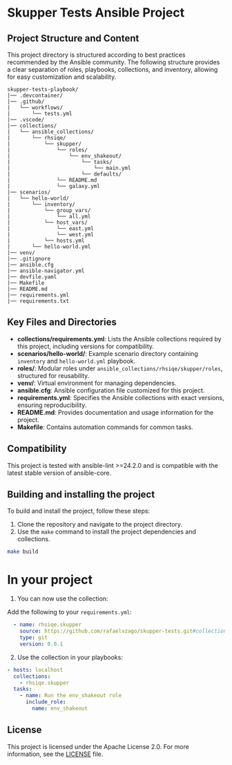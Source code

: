 # Skupper Tests Ansible Project

## Project Structure and Content

This project directory is structured according to best practices recommended by the Ansible community. The following structure provides a clear separation of roles, playbooks, collections, and inventory, allowing for easy customization and scalability.

```plaintext
skupper-tests-playbook/
|── .devcontainer/
|── .github/
|   └── workflows/
|       └── tests.yml
|── .vscode/
|── collections/
|   └── ansible_collections/
|       └── rhsiqe/
|           └── skupper/
|               └── roles/
|                   └── env_shakeout/
|                       └── tasks/
|                           └── main.yml
|                       └── defaults/
|               └── README.md
|               └── galaxy.yml
|── scenarios/
|   └── hello-world/
|       └── inventory/
|           └── group_vars/
|               └── all.yml
|           └── host_vars/
|               └── east.yml
|               └── west.yml
|           └── hosts.yml
|       └── hello-world.yml
|── venv/
|── .gitignore
|── ansible.cfg
|── ansible-navigator.yml
|── devfile.yaml
|── Makefile
|── README.md
|── requirements.yml
|── requirements.txt
```

## Key Files and Directories

- **collections/requirements.yml**: Lists the Ansible collections required by this project, including versions for compatibility.
- **scenarios/hello-world/**: Example scenario directory containing `inventory` and `hello-world.yml` playbook.
- **roles/**: Modular roles under `ansible_collections/rhsiqe/skupper/roles`, structured for reusability.
- **venv/**: Virtual environment for managing dependencies.
- **ansible.cfg**: Ansible configuration file customized for this project.
- **requirements.yml**: Specifies the Ansible collections with exact versions, ensuring reproducibility.
- **README.md**: Provides documentation and usage information for the project.
- **Makefile**: Contains automation commands for common tasks.

## Compatibility

This project is tested with ansible-lint >=24.2.0 and is compatible with the latest stable version of ansible-core. 

## Building and installing the project

To build and install the project, follow these steps:

1. Clone the repository and navigate to the project directory.
2. Use the `make` command to install the project dependencies and collections.

```bash
make build
```

# In your project

1. You can now use the collection:

Add the following to your `requirements.yml`:

```yaml
  - name: rhsiqe.skupper
    source: https://github.com/rafaelvzago/skupper-tests.git#collections/ansible_collections/rhsiqe/skupper
    type: git
    version: 0.0.1
```

2. Use the collection in your playbooks:

```yaml
- hosts: localhost
  collections:
    - rhsiqe.skupper
  tasks:
    - name: Run the env_shakeout role
      include_role:
        name: env_shakeout
```

## License

This project is licensed under the Apache License 2.0. For more information, see the [LICENSE](LICENSE) file.
